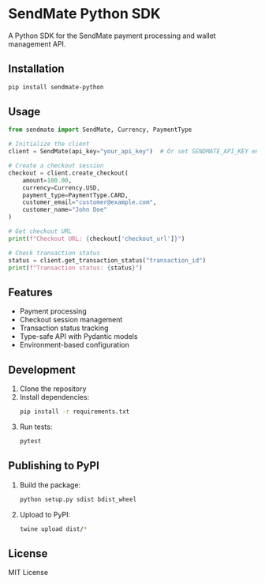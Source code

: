 # SendMate Python SDK

A Python SDK for the SendMate payment processing and wallet management API.

## Installation

```bash
pip install sendmate-python
```

## Usage

```python
from sendmate import SendMate, Currency, PaymentType

# Initialize the client
client = SendMate(api_key="your_api_key")  # Or set SENDMATE_API_KEY environment variable

# Create a checkout session
checkout = client.create_checkout(
    amount=100.00,
    currency=Currency.USD,
    payment_type=PaymentType.CARD,
    customer_email="customer@example.com",
    customer_name="John Doe"
)

# Get checkout URL
print(f"Checkout URL: {checkout['checkout_url']}")

# Check transaction status
status = client.get_transaction_status("transaction_id")
print(f"Transaction status: {status}")
```

## Features

- Payment processing
- Checkout session management
- Transaction status tracking
- Type-safe API with Pydantic models
- Environment-based configuration

## Development

1. Clone the repository
2. Install dependencies:
   ```bash
   pip install -r requirements.txt
   ```
3. Run tests:
   ```bash
   pytest
   ```

## Publishing to PyPI

1. Build the package:
   ```bash
   python setup.py sdist bdist_wheel
   ```

2. Upload to PyPI:
   ```bash
   twine upload dist/*
   ```

## License

MIT License 